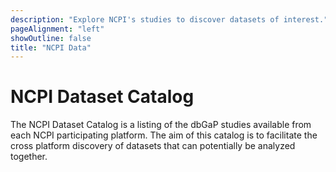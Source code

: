 ```yaml
---
description: "Explore NCPI's studies to discover datasets of interest."
pageAlignment: "left"
showOutline: false
title: "NCPI Data"
---
```


# NCPI Dataset Catalog

<hero>The NCPI Dataset Catalog is a listing of the dbGaP studies available from each NCPI participating platform. The aim of this catalog is to facilitate the cross platform discovery of datasets that can potentially be analyzed together.</hero>

<dashboard-ncpi></dashboard-ncpi>
